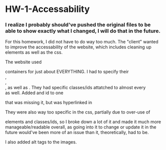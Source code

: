 # HW-1-Accessability
### I realize I probably should've pushed the original files to be able to show exactly what I changed, I will do that in the future.

For this homework, I did not have to do way too much.
The "client" wanted to improve the accessability of the website, which includes cleaning up elements as well as the css.

The website used <div> containers for just about EVERYTHING. I had to specify their <nav>, <main>, <footer>, as well as <sections>.
They had specific classes/ids attatched to almost every <div> as well.
Added and id to one <p> that was missing it, but was hyperlinked in <nav>
  
They were also way too specific in the css, partially due to over-use of <div> elements and classes/ids, so I broke down a lot of it and made it much more manageable/readable overall, as going into it to change or update it in the future would've been more of an issue than it, theoretically, had to be.
  
I also added alt tags to the images.
